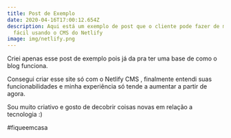 ```yaml
---
title: Post de Exemplo
date: 2020-04-16T17:00:12.654Z
description: Aqui está um exemplo de post que o cliente pode fazer de maneira
  fácil usando o CMS do Netlify
image: img/netlify.png
---
```

Criei apenas esse post de exemplo pois já da pra ter uma base de como o blog funciona.

Consegui criar esse site só com o Netlify CMS , finalmente entendi suas funcionabilidades e minha experiência só tende a aumentar a partir de agora. 

Sou muito criativo e gosto de decobrir coisas novas em relação a tecnologia :)

\#fiqueemcasa